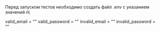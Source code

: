 Перед запуском тестов необходимо создать файл .env с указанием значений n\

valid_email = ""
valid_password = ""
invalid_email = ""
invalid_password = ""
